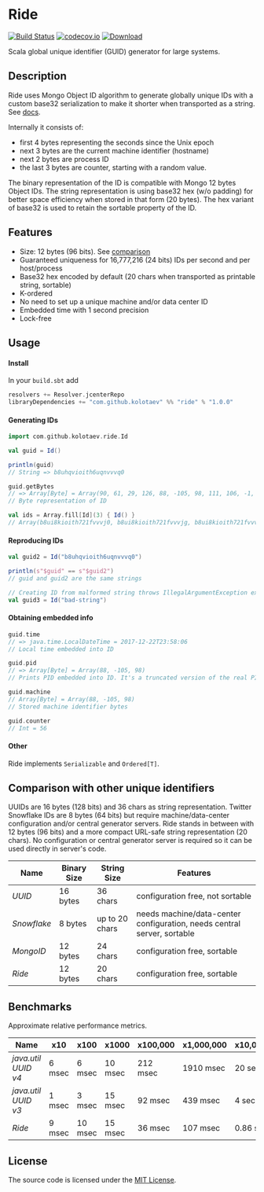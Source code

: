# Ride

[![Build Status](https://travis-ci.org/kolotaev/ride.svg?branch=master)](https://travis-ci.org/kolotaev/ride)
[![codecov.io](https://codecov.io/github/kolotaev/ride/coverage.svg?branch=master)](https://codecov.io/github/kolotaev/ride?branch=master)
[![Download](https://api.bintray.com/packages/kolotaev/maven/ride/images/download.svg)](https://bintray.com/kolotaev/maven/ride/_latestVersion)

Scala global unique identifier (GUID) generator for large systems.


## Description

Ride uses Mongo Object ID algorithm to generate globally unique IDs with a custom base32 serialization to make it
shorter when transported as a string. See [docs](https://docs.mongodb.org/manual/reference/object-id).

Internally it consists of:

- first 4 bytes representing the seconds since the Unix epoch
- next 3 bytes are the current machine identifier (hostname)
- next 2 bytes are process ID
- the last 3 bytes are counter, starting with a random value.

The binary representation of the ID is compatible with Mongo 12 bytes Object IDs.
The string representation is using base32 hex (w/o padding) for better space efficiency
when stored in that form (20 bytes). The hex variant of base32 is used to retain the
sortable property of the ID.


## Features

- Size: 12 bytes (96 bits). See [comparison](#comparison-with-other-unique-identifiers)
- Guaranteed uniqueness for 16,777,216 (24 bits) IDs per second and per host/process
- Base32 hex encoded by default (20 chars when transported as printable string, sortable)
- K-ordered
- No need to set up a unique machine and/or data center ID
- Embedded time with 1 second precision
- Lock-free


## Usage

#### Install

In your `build.sbt` add
```scala
resolvers += Resolver.jcenterRepo
libraryDependencies += "com.github.kolotaev" %% "ride" % "1.0.0"
```

#### Generating IDs

```scala
import com.github.kolotaev.ride.Id

val guid = Id()

println(guid)
// String => b8uhqvioith6uqnvvvq0

guid.getBytes
// => Array[Byte] = Array(90, 61, 29, 126, 88, -105, 98, 111, 106, -1, -1, -12)
// Byte representation of ID

val ids = Array.fill[Id](3) { Id() }
// Array(b8ui8kioith721fvvvj0, b8ui8kioith721fvvvjg, b8ui8kioith721fvvvk0)
```

#### Reproducing IDs

```scala
val guid2 = Id("b8uhqvioith6uqnvvvq0")

println(s"$guid" == s"$guid2")
// guid and guid2 are the same strings

// Creating ID from malformed string throws IllegalArgumentException exception
val guid3 = Id("bad-string")
```

#### Obtaining embedded info

```scala
guid.time
// => java.time.LocalDateTime = 2017-12-22T23:58:06
// Local time embedded into ID

guid.pid
// => Array[Byte] = Array(88, -105, 98)
// Prints PID embedded into ID. It's a truncated version of the real PID

guid.machine
// Array[Byte] = Array(88, -105, 98)
// Stored machine identifier bytes

guid.counter
// Int = 56
```

#### Other

Ride implements `Serializable` and `Ordered[T]`.


## Comparison with other unique identifiers

UUIDs are 16 bytes (128 bits) and 36 chars as string representation. Twitter Snowflake
IDs are 8 bytes (64 bits) but require machine/data-center configuration and/or central
generator servers. Ride stands in between with 12 bytes (96 bits) and a more compact
URL-safe string representation (20 chars). No configuration or central generator server
is required so it can be used directly in server's code.

| Name        | Binary Size | String Size    | Features
|-------------|-------------|----------------|----------------
| _UUID_      | 16 bytes    | 36 chars       | configuration free, not sortable
| _Snowflake_ | 8 bytes     | up to 20 chars | needs machine/data-center configuration, needs central server, sortable
| _MongoID_   | 12 bytes    | 24 chars       | configuration free, sortable
| _Ride_      | 12 bytes    | 20 chars       | configuration free, sortable


## Benchmarks

Approximate relative performance metrics.

| Name                | x10    |   x100  |   x1000 | x100,000 | x1,000,000 | x10,000,000
|---------------------|--------|---------|---------|----------|------------|--------------
| _java.util UUID v4_ | 6 msec | 6 msec  | 10 msec | 212 msec | 1910 msec  | 20 sec
| _java.util UUID v3_ | 1 msec | 3 msec  | 15 msec | 92 msec  | 439 msec   | 4 sec
| _Ride_              | 9 msec | 10 msec | 15 msec | 36 msec  | 107 msec   | 0.86 sec


## License

The source code is licensed under the [MIT License](https://raw.github.com/kolotaev/ride/master/LICENSE).
